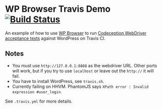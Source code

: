 # WP Browser Travis Demo [![Build Status](https://travis-ci.org/JDGrimes/wp-browser-travis-demo.svg?branch=master)](https://travis-ci.org/JDGrimes/wp-browser-travis-demo)

An example of how to use [WP Browser](https://github.com/lucatume/wp-browser) to run [Codeception WebDriver acceptance tests](http://codeception.com/docs/03-AcceptanceTests) against WordPress on Travis CI.

## Notes

- You must use `http://127.0.0.1:8888` as the webdriver URL. Other ports will work, but if you try to use `localhost` or leave out the `http://` it will fail.
- You have to install WordPress, see `travis.sh`.
- Currently failing on HHVM. PhantomJS says `XPath error : Invalid expression #user_login`.

See `.travis.yml` for more details.
